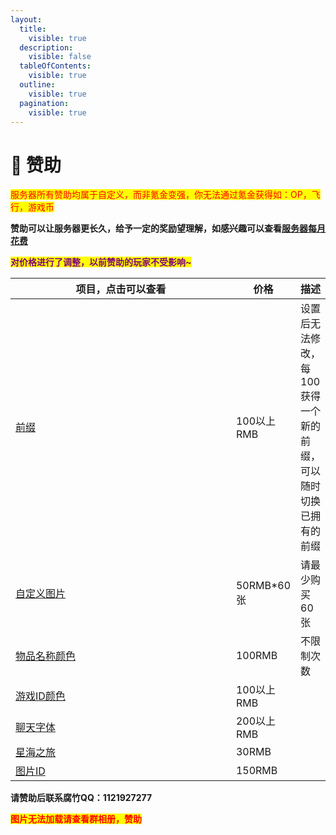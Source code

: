 ```yaml
---
layout:
  title:
    visible: true
  description:
    visible: false
  tableOfContents:
    visible: true
  outline:
    visible: true
  pagination:
    visible: true
---
```


# 💸 赞助

<mark style="color:red;">服务器所有赞助均属于自定义，而非氪金变强，你无法通过氪金获得如：OP，飞行，游戏币</mark>

**赞助可以让服务器更长久，给予一定的奖励望理解，如感兴趣可以查看**[**服务器每月花费**](zan-zhu-jiao-cheng/fu-wu-qi-mei-yue-hua-fei.md)

<mark style="color:purple;">**对价格进行了调整，以前赞助的玩家不受影响\~**</mark>

<table><thead><tr><th width="338">项目，点击可以查看</th><th>价格</th><th>描述</th></tr></thead><tbody><tr><td><a href="zi-ding-yi-qian-zhui.md">前缀</a></td><td>100以上RMB</td><td>设置后无法修改，每100获得一个新的前缀，可以随时切换已拥有的前缀</td></tr><tr><td><a href="cha-jian-jiao-cheng/cha-ru-tu-pian.md">自定义图片</a></td><td>50RMB*60张</td><td>请最少购买60张</td></tr><tr><td><a href="zan-zhu-jiao-cheng/zan-zhu-quan-xian/tie-zhen-xiu-gai-wu-pin-yan-se.md">物品名称颜色</a></td><td>100RMB</td><td>不限制次数</td></tr><tr><td><a href="zan-zhu-jiao-cheng/zan-zhu-quan-xian/zi-ding-yi-you-xi-id-yan-se.md">游戏ID颜色</a></td><td>100以上RMB</td><td></td></tr><tr><td><a href="zan-zhu-jiao-cheng/zan-zhu-quan-xian/liao-tian-yan-se.md">聊天字体</a></td><td>200以上RMB</td><td></td></tr><tr><td><a href="zan-zhu-jiao-cheng/zan-zhu-quan-xian/xing-hai-zhi-lv.md">星海之旅</a></td><td>30RMB</td><td></td></tr><tr><td><a href="zan-zhu-jiao-cheng/zan-zhu-quan-xian/tu-pian-id.md">图片ID</a></td><td>150RMB</td><td></td></tr></tbody></table>

**请赞助后联系腐竹QQ：1121927277**

<mark style="color:red;">**图片无法加载请查看群相册，赞助**</mark>

<figure><img src="https://s2.loli.net/2024/01/15/Oqa1bwxGj5WKTFB.png" alt=""><figcaption></figcaption></figure>
